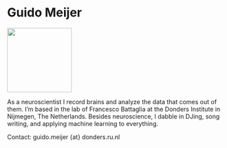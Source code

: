 # Guido Meijer
<img src="https://github.com/guidomeijer/website-test/blob/main/assets/img/DSCF0209_square.jpg" width="150">

As a neuroscientist I record brains and analyze the data that comes out of them. I’m based in the lab 
of Francesco Battaglia at the Donders Institute in Nijmegen, The Netherlands. Besides neuroscience, I dabble in DJing, song writing, and applying machine learning to everything.

Contact: guido.meijer {at} donders.ru.nl